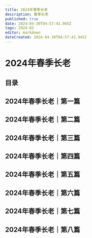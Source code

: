 ```yaml
---
title: 2024年春季长老
description: 春季长老
published: true
date: 2024-04-30T04:57:43.945Z
tags: 2024-02
editor: markdown
dateCreated: 2024-04-30T04:57:43.945Z
---
```


# 2024年春季长老
## 目录
## 2024年春季长老｜第一篇
## 2024年春季长老｜第二篇
## 2024年春季长老｜第三篇
## 2024年春季长老｜第四篇
## 2024年春季长老｜第五篇
## 2024年春季长老｜第六篇
## 2024年春季长老｜第七篇
## 2024年春季长老｜第八篇